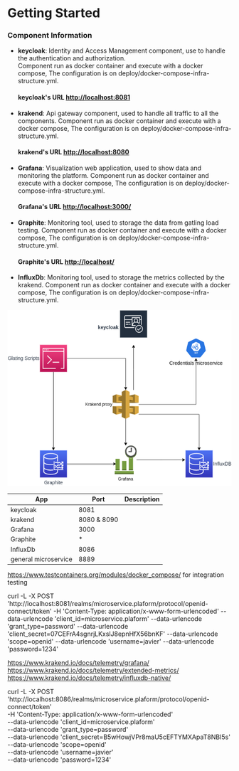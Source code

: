 # Getting Started

### Component Information
* **keycloak**:
Identity and Access Management component, use to handle the authentication and authorization.  
Component run as docker container and execute with a docker compose, The configuration
is on deploy/docker-compose-infra-structure.yml.
    #### keycloak's URL [http://localhost:8081](http://localhost:8081/)

* **krakend**: 
Api gateway component, used to handle all traffic to all the components. 
Component run as docker container and execute with a docker compose, The configuration 
is on deploy/docker-compose-infra-structure.yml.
    #### krakend's URL [http://localhost:8080](http://localhost:8080/) 

* **Grafana**:
Visualization web application, used to show data and monitoring the platform.
Component run as docker container and execute with a docker compose, The configuration
is on deploy/docker-compose-infra-structure.yml.
  #### Grafana's URL [http://localhost:3000/](http://localhost:3000/)

* **Graphite**:
Monitoring tool, used to storage the data from gatling load testing.
Component run as docker container and execute with a docker compose, The configuration
is on deploy/docker-compose-infra-structure.yml.
  #### Graphite's URL [http://localhost/](http://localhost/)

* **InfluxDb**:
Monitoring tool, used to storage the metrics collected by the krakend.
Component run as docker container and execute with a docker compose, The configuration
is on deploy/docker-compose-infra-structure.yml.

![](design/components.drawio.png)


| App                  | Port        | Description |
|----------------------|-------------|-------------|
| keycloak             | 8081        |             |
| krakend              | 8080 & 8090 |             |
| Grafana              | 3000        |             |
| Graphite             | *           |             |
| InfluxDb             | 8086        |             |
| general microservice | 8889        |             |



https://www.testcontainers.org/modules/docker_compose/  for integration testing


curl -L -X POST 'http://localhost:8081/realms/microservice.plaform/protocol/openid-connect/token'   -H 'Content-Type: application/x-www-form-urlencoded'   --data-urlencode 'client_id=microservice.plaform'   --data-urlencode 'grant_type=password'   --data-urlencode 'client_secret=07CEFrA4sgnrjLKxslJ8epnHfX56bnKF'   --data-urlencode 'scope=openid'   --data-urlencode 'username=javier'   --data-urlencode 'password=1234'

https://www.krakend.io/docs/telemetry/grafana/
https://www.krakend.io/docs/telemetry/extended-metrics/
https://www.krakend.io/docs/telemetry/influxdb-native/


curl -L -X POST 'http://localhost:8086/realms/microservice.plaform/protocol/openid-connect/token' \
-H 'Content-Type: application/x-www-form-urlencoded' \
--data-urlencode 'client_id=microservice.plaform' \
--data-urlencode 'grant_type=password' \
--data-urlencode 'client_secret=B5wHowjVPr8maU5cEFTYMXApaT8NBI5s' \
--data-urlencode 'scope=openid' \
--data-urlencode 'username=javier' \
--data-urlencode 'password=1234'